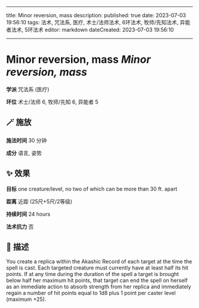 
---
title: Minor reversion, mass
description: 
published: true
date: 2023-07-03 19:56:10
tags: 法术, 咒法系, 医疗, 术士/法师法术, 6环法术, 牧师/先知法术, 异能者法术, 5环法术
editor: markdown
dateCreated: 2023-07-03 19:56:10

---

# **Minor reversion, mass** *Minor reversion, mass*

**学派** 咒法系 (医疗) 

**环位** 术士/法师 6, 牧师/先知 6, 异能者 5

## 🪄 施放

**施法时间** 30 分钟

**成分** 语言, 姿势

## ✨ 效果 

**目标** one creature/level, no two of which can be more than 30 ft. apart 

**距离** 近距 (25尺+5尺/2等级)  

**持续时间** 24 hours 

**法术抗力** 否

## 📖 描述

You create a replica within the Akashic Record of each target at the time the spell is cast. Each targeted creature must currently have at least half its hit points. If at any time during the duration of the spell a target is brought below half her maximum hit points, that target can end the spell on herself as an immediate action to absorb strength from her replica and immediately regain a number of hit points equal to 1d8 plus 1 point per caster level (maximum +25).
    